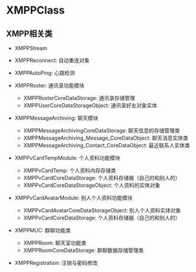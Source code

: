 # XMPPClass

## XMPP相关类

* XMPPStream

* XMPPReconnect: 自动重连对象

* XMPPAutoPing: 心跳检测

* XMPPRoster: 通讯录功能模块
	* XMPPRosterCoreDataStorage: 通讯录存储管理
	* XMPPUserCoreDataStorageObject: 通讯录好友对象实体

* XMPPMessageArchiving: 聊天模块
	* XMPPMessageArchivingCoreDataStorage: 聊天信息的存储管理类
	* XMPPMessageArchiving_Message_CoreDataObject: 聊天消息实体类
	* XMPPMessageArchiving_Contact_CoreDataObject: 最近联系人实体类

* XMPPvCardTempModule: 个人资料功能模块
	* XMPPvCardTemp: 个人资料内存存储类
	* XMPPvCardCoreDataStorage: 个人资料存储器（自己的和别人的）
	* XMPPvCardCoreDataStorageObject: 个人资料的实体对象

* XMPPvCardAvatarModule: 别人个人资料功能模块 
	* XMPPvCardAvatarCoreDataStorageObject: 别人个人资料实体对象
	* XMPPvCardCoreDataStorage: 个人资料存储器（自己的和别人的）

* XMPPMUC: 群聊功能类
	* XMPPRoom: 聊天室功能类
	* XMPPRoomCoreDataStorage: 群聊数据存储管理类


* XMPPRegistration: 注销与密码修改

